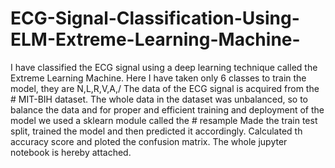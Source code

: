 # ECG-Signal-Classification-Using-ELM-Extreme-Learning-Machine-
I have classified the ECG signal using a deep learning technique called the Extreme Learning Machine. Here I have taken only 6 classes to train the model, they are N,L,R,V,A,/
The data of the ECG signal is acquired from the # MIT-BIH dataset.
The whole data in the dataset was unbalanced, so to balance the data and for proper and efficient training and deployment of the model we used a sklearn module called the # resample
Made the train test split, trained the model and then predicted it accordingly.
Calculated th accuracy score and ploted the confusion matrix.
The whole jupyter notebook is hereby attached.
